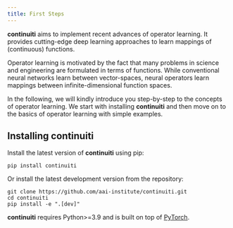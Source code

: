 ```yaml
---
title: First Steps
---
```


**continuiti** aims to implement recent advances of operator learning.
It provides cutting-edge deep learning approaches to learn mappings of
(continuous) functions.

Operator learning is motivated by the fact that many problems in science and
engineering are formulated in terms of functions.
While conventional neural networks learn between vector-spaces, neural operators
learn mappings between infinite-dimensional function spaces.

In the following, we will kindly introduce you step-by-step to the concepts of
operator learning. We start with installing **continuiti** and then move on
to the basics of operator learning with simple examples.


## Installing continuiti

Install the latest version of **continuiti** using pip:
```
pip install continuiti
```

Or install the latest development version from the repository:

```
git clone https://github.com/aai-institute/continuiti.git
cd continuiti
pip install -e ".[dev]"
```

**continuiti** requires Python>=3.9 and is built on top of
[PyTorch](https://pytorch.org/).
